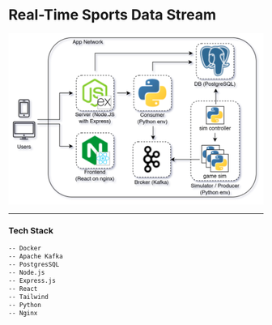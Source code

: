 # **Real-Time Sports Data Stream**

![Architecture](./architecture.png)

---

### **Tech Stack**
    -- Docker
    -- Apache Kafka
    -- PostgresSQL
    -- Node.js
    -- Express.js
    -- React
    -- Tailwind
    -- Python
    -- Nginx